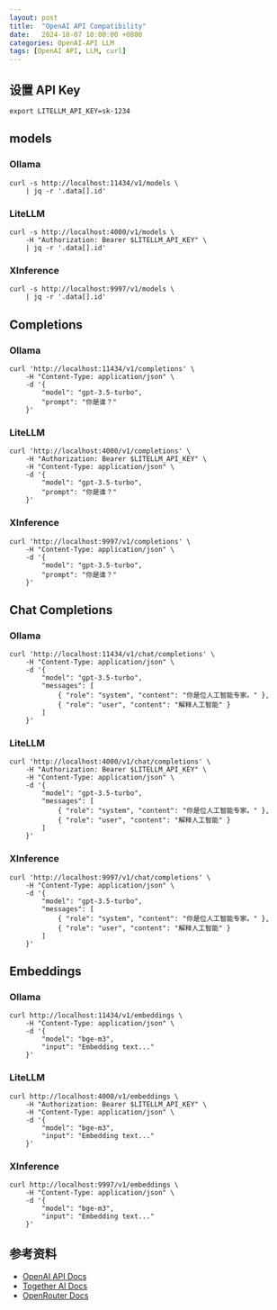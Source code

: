 ```yaml
---
layout: post
title:  "OpenAI API Compatibility"
date:   2024-10-07 10:00:00 +0800
categories: OpenAI-API LLM
tags: [OpenAI API, LLM, curl]
---
```


## 设置 API Key
```shell
export LITELLM_API_KEY=sk-1234
```


## models

### Ollama
```shell
curl -s http://localhost:11434/v1/models \
    | jq -r '.data[].id'
```

### LiteLLM
```shell
curl -s http://localhost:4000/v1/models \
    -H "Authorization: Bearer $LITELLM_API_KEY" \
    | jq -r '.data[].id'
```

### XInference
```shell
curl -s http://localhost:9997/v1/models \
    | jq -r '.data[].id'
```


## Completions

### Ollama
```shell
curl 'http://localhost:11434/v1/completions' \
    -H "Content-Type: application/json" \
    -d '{
        "model": "gpt-3.5-turbo",
        "prompt": "你是谁？"
    }'
```

### LiteLLM
```shell
curl 'http://localhost:4000/v1/completions' \
    -H "Authorization: Bearer $LITELLM_API_KEY" \
    -H "Content-Type: application/json" \
    -d '{
        "model": "gpt-3.5-turbo",
        "prompt": "你是谁？"
    }'
```

### XInference
```shell
curl 'http://localhost:9997/v1/completions' \
    -H "Content-Type: application/json" \
    -d '{
        "model": "gpt-3.5-turbo",
        "prompt": "你是谁？"
    }'
```


## Chat Completions

### Ollama
```shell
curl 'http://localhost:11434/v1/chat/completions' \
    -H "Content-Type: application/json" \
    -d '{
        "model": "gpt-3.5-turbo",
        "messages": [ 
            { "role": "system", "content": "你是位人工智能专家。" }, 
            { "role": "user", "content": "解释人工智能" } 
        ]
    }'
```

### LiteLLM
```shell
curl 'http://localhost:4000/v1/chat/completions' \
    -H "Authorization: Bearer $LITELLM_API_KEY" \
    -H "Content-Type: application/json" \
    -d '{
        "model": "gpt-3.5-turbo",
        "messages": [ 
            { "role": "system", "content": "你是位人工智能专家。" }, 
            { "role": "user", "content": "解释人工智能" } 
        ]
    }'
```

### XInference
```shell
curl 'http://localhost:9997/v1/chat/completions' \
    -H "Content-Type: application/json" \
    -d '{
        "model": "gpt-3.5-turbo",
        "messages": [ 
            { "role": "system", "content": "你是位人工智能专家。" }, 
            { "role": "user", "content": "解释人工智能" } 
        ]
    }'
```


## Embeddings

### Ollama
```shell
curl http://localhost:11434/v1/embeddings \
    -H "Content-Type: application/json" \
    -d '{
        "model": "bge-m3",
        "input": "Embedding text..."
    }'
```

### LiteLLM
```shell
curl http://localhost:4000/v1/embeddings \
    -H "Authorization: Bearer $LITELLM_API_KEY" \
    -H "Content-Type: application/json" \
    -d '{
        "model": "bge-m3",
        "input": "Embedding text..."
    }'
```

### XInference
```shell
curl http://localhost:9997/v1/embeddings \
    -H "Content-Type: application/json" \
    -d '{
        "model": "bge-m3",
        "input": "Embedding text..."
    }'
```


## 参考资料
- [OpenAI API Docs](https://platform.openai.com/docs/quickstart?language-preference=curl)
- [Together AI Docs](https://docs.together.ai/docs/introduction)
- [OpenRouter Docs](https://openrouter.ai/docs/quick-start)

